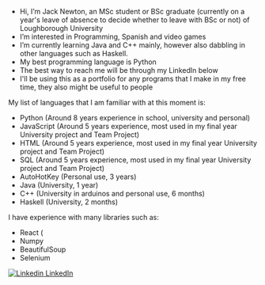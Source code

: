 - Hi, I’m Jack Newton, an MSc student or BSc graduate (currently on a year's leave of absence to decide whether to leave with BSc or not) of Loughborough University
- I’m interested in Programming, Spanish and video games
- I’m currently learning Java and C++ mainly, however also dabbling in other languages such as Haskell.
- My best programming language is Python
- The best way to reach me will be through my LinkedIn below
- I'll be using this as a portfolio for any programs that I make in my free time, they also might be useful to people

My list of languages that I am familiar with at this moment is:
- Python (Around 8 years experience in school, university and personal)
- JavaScript (Around 5 years experience, most used in my final year University project and Team Project)
- HTML (Around 5 years experience, most used in my final year University project and Team Project)
- SQL (Around 5 years experience, most used in my final year University project and Team Project)
- AutoHotKey (Personal use, 3 years)
- Java (University, 1 year)
- C++ (University in arduinos and personal use, 6 months)
- Haskell (University, 2 months)


I have experience with many libraries such as:
- React (
- Numpy
- BeautifulSoup
- Selenium

[![Linkedin](https://i.sstatic.net/gVE0j.png) LinkedIn](https://www.linkedin.com/in/jack-newton-883437223/)


<!---
JackDarkability/JackDarkability is a ✨ special ✨ repository because its `README.md` (this file) appears on your GitHub profile.
You can click the Preview link to take a look at your changes.
--->
